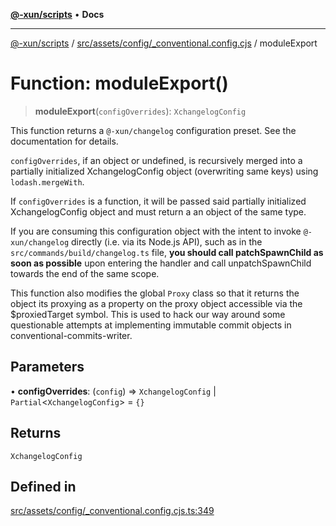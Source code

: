 [**@-xun/scripts**](../../../../../README.md) • **Docs**

***

[@-xun/scripts](../../../../../README.md) / [src/assets/config/\_conventional.config.cjs](../README.md) / moduleExport

# Function: moduleExport()

> **moduleExport**(`configOverrides`): `XchangelogConfig`

This function returns a `@-xun/changelog` configuration preset. See the
documentation for details.

`configOverrides`, if an object or undefined, is recursively merged into a
partially initialized XchangelogConfig object (overwriting same keys)
using `lodash.mergeWith`.

If `configOverrides` is a function, it will be passed said partially
initialized XchangelogConfig object and must return a an object of
the same type.

If you are consuming this configuration object with the intent to invoke
`@-xun/changelog` directly (i.e. via its Node.js API), such as in the
`src/commands/build/changelog.ts` file, **you should call
patchSpawnChild as soon as possible** upon entering the handler and
call unpatchSpawnChild towards the end of the same scope.

This function also modifies the global `Proxy` class so that it returns the
object its proxying as a property on the proxy object accessible via the
$proxiedTarget symbol. This is used to hack our way around some
questionable attempts at implementing immutable commit objects in
conventional-commits-writer.

## Parameters

• **configOverrides**: (`config`) => `XchangelogConfig` \| `Partial`\<`XchangelogConfig`\> = `{}`

## Returns

`XchangelogConfig`

## Defined in

[src/assets/config/\_conventional.config.cjs.ts:349](https://github.com/Xunnamius/xscripts/blob/f84693679e326b03b40dc7577e79e1f4160b286e/src/assets/config/_conventional.config.cjs.ts#L349)
